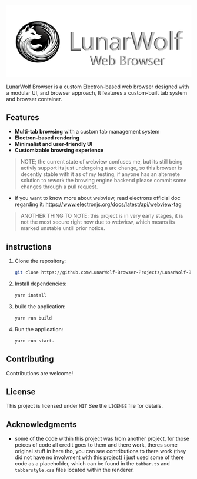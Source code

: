 ![LunarWolf Banner](static/app_banner/app_banner_refined.png)

LunarWolf Browser is a custom Electron-based web browser designed with a modular UI, and browser approach, It features a custom-built tab system and browser container.

## Features
- **Multi-tab browsing** with a custom tab management system
- **Electron-based rendering**
- **Minimalist and user-friendly UI**
- **Customizable browsing experience**

> NOTE; the current state of webview confuses me, but its still being activly support its just undergoing a arc change, so this browser is decently stable with it as of my testing, if anyone has an alternete solution to rework the browing engine backend please commit some changes through a pull request.

+ if you want to know more about webview, read electrons official doc regarding it: https://www.electronjs.org/docs/latest/api/webview-tag

> ANOTHER THING TO NOTE: this project is in very early stages, it is not the most secure right now due to webview, which means its marked unstable untill prior notice.

## instructions
1. Clone the repository:
   ```sh
   git clone https://github.com/LunarWolf-Browser-Projects/LunarWolf-Browser-Desktop.git
   ```
2. Install dependencies:
   ```sh
   yarn install
   ```
3. build the application:
   ```sh
   yarn run build
   ```
4. Run the application:
   ```sh
   yarn run start.
   ```

## Contributing
Contributions are welcome!

## License
This project is licensed under `MIT` See the `LICENSE` file for details.

## Acknowledgments
- some of the code within this project was from another project, for those peices of code all credit goes to them and there work, theres some original stuff in here tho, you can see contributions to there work (they did not have no involvment with this project) i just used some of there code as a placeholder, which can be found in the `tabbar.ts` and `tabbarstyle.css` files located within the renderer.
